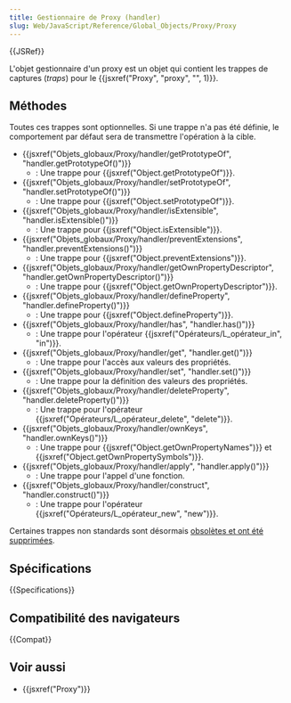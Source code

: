 ```yaml
---
title: Gestionnaire de Proxy (handler)
slug: Web/JavaScript/Reference/Global_Objects/Proxy/Proxy
---
```


{{JSRef}}

L'objet gestionnaire d'un proxy est un objet qui contient les trappes de captures (_traps_) pour le {{jsxref("Proxy", "proxy", "", 1)}}.

## Méthodes

Toutes ces trappes sont optionnelles. Si une trappe n'a pas été définie, le comportement par défaut sera de transmettre l'opération à la cible.

- {{jsxref("Objets_globaux/Proxy/handler/getPrototypeOf", "handler.getPrototypeOf()")}}
  - : Une trappe pour {{jsxref("Object.getPrototypeOf")}}.
- {{jsxref("Objets_globaux/Proxy/handler/setPrototypeOf", "handler.setPrototypeOf()")}}
  - : Une trappe pour {{jsxref("Object.setPrototypeOf")}}.
- {{jsxref("Objets_globaux/Proxy/handler/isExtensible", "handler.isExtensible()")}}
  - : Une trappe pour {{jsxref("Object.isExtensible")}}.
- {{jsxref("Objets_globaux/Proxy/handler/preventExtensions", "handler.preventExtensions()")}}
  - : Une trappe pour {{jsxref("Object.preventExtensions")}}.
- {{jsxref("Objets_globaux/Proxy/handler/getOwnPropertyDescriptor", "handler.getOwnPropertyDescriptor()")}}
  - : Une trappe pour {{jsxref("Object.getOwnPropertyDescriptor")}}.
- {{jsxref("Objets_globaux/Proxy/handler/defineProperty", "handler.defineProperty()")}}
  - : Une trappe pour {{jsxref("Object.defineProperty")}}.
- {{jsxref("Objets_globaux/Proxy/handler/has", "handler.has()")}}
  - : Une trappe pour l'opérateur {{jsxref("Opérateurs/L_opérateur_in", "in")}}.
- {{jsxref("Objets_globaux/Proxy/handler/get", "handler.get()")}}
  - : Une trappe pour l'accès aux valeurs des propriétés.
- {{jsxref("Objets_globaux/Proxy/handler/set", "handler.set()")}}
  - : Une trappe pour la définition des valeurs des propriétés.
- {{jsxref("Objets_globaux/Proxy/handler/deleteProperty", "handler.deleteProperty()")}}
  - : Une trappe pour l'opérateur {{jsxref("Opérateurs/L_opérateur_delete", "delete")}}.
- {{jsxref("Objets_globaux/Proxy/handler/ownKeys", "handler.ownKeys()")}}
  - : Une trappe pour {{jsxref("Object.getOwnPropertyNames")}} et {{jsxref("Object.getOwnPropertySymbols")}}.
- {{jsxref("Objets_globaux/Proxy/handler/apply", "handler.apply()")}}
  - : Une trappe pour l'appel d'une fonction.
- {{jsxref("Objets_globaux/Proxy/handler/construct", "handler.construct()")}}
  - : Une trappe pour l'opérateur {{jsxref("Opérateurs/L_opérateur_new", "new")}}.

Certaines trappes non standards sont désormais [obsolètes et ont été supprimées](/fr/docs/JavaScript/Reference/Annexes/Fonctionnalités_dépréciées#Proxy).

## Spécifications

{{Specifications}}

## Compatibilité des navigateurs

{{Compat}}

## Voir aussi

- {{jsxref("Proxy")}}
